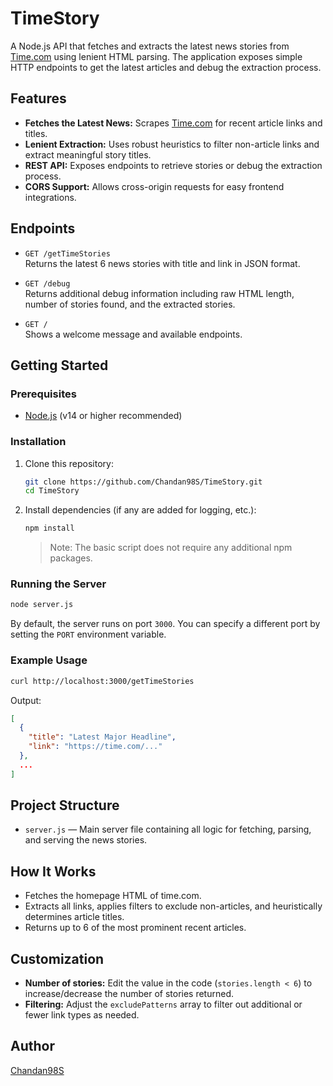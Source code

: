# TimeStory

A Node.js API that fetches and extracts the latest news stories from [Time.com](https://time.com) using lenient HTML parsing. The application exposes simple HTTP endpoints to get the latest articles and debug the extraction process.

## Features

- **Fetches the Latest News:** Scrapes [Time.com](https://time.com) for recent article links and titles.
- **Lenient Extraction:** Uses robust heuristics to filter non-article links and extract meaningful story titles.
- **REST API:** Exposes endpoints to retrieve stories or debug the extraction process.
- **CORS Support:** Allows cross-origin requests for easy frontend integrations.

## Endpoints

- `GET /getTimeStories`  
  Returns the latest 6 news stories with title and link in JSON format.

- `GET /debug`  
  Returns additional debug information including raw HTML length, number of stories found, and the extracted stories.

- `GET /`  
  Shows a welcome message and available endpoints.

## Getting Started

### Prerequisites

- [Node.js](https://nodejs.org/) (v14 or higher recommended)

### Installation

1. Clone this repository:
   ```bash
   git clone https://github.com/Chandan98S/TimeStory.git
   cd TimeStory
   ```

2. Install dependencies (if any are added for logging, etc.):
   ```bash
   npm install
   ```
   > Note: The basic script does not require any additional npm packages.

### Running the Server

```bash
node server.js
```

By default, the server runs on port `3000`. You can specify a different port by setting the `PORT` environment variable.

### Example Usage

```bash
curl http://localhost:3000/getTimeStories
```

Output:
```json
[
  {
    "title": "Latest Major Headline",
    "link": "https://time.com/..."
  },
  ...
]
```

## Project Structure

- `server.js` — Main server file containing all logic for fetching, parsing, and serving the news stories.

## How It Works

- Fetches the homepage HTML of time.com.
- Extracts all links, applies filters to exclude non-articles, and heuristically determines article titles.
- Returns up to 6 of the most prominent recent articles.

## Customization

- **Number of stories:** Edit the value in the code (`stories.length < 6`) to increase/decrease the number of stories returned.
- **Filtering:** Adjust the `excludePatterns` array to filter out additional or fewer link types as needed.

## Author

[Chandan98S](https://github.com/Chandan98S)


